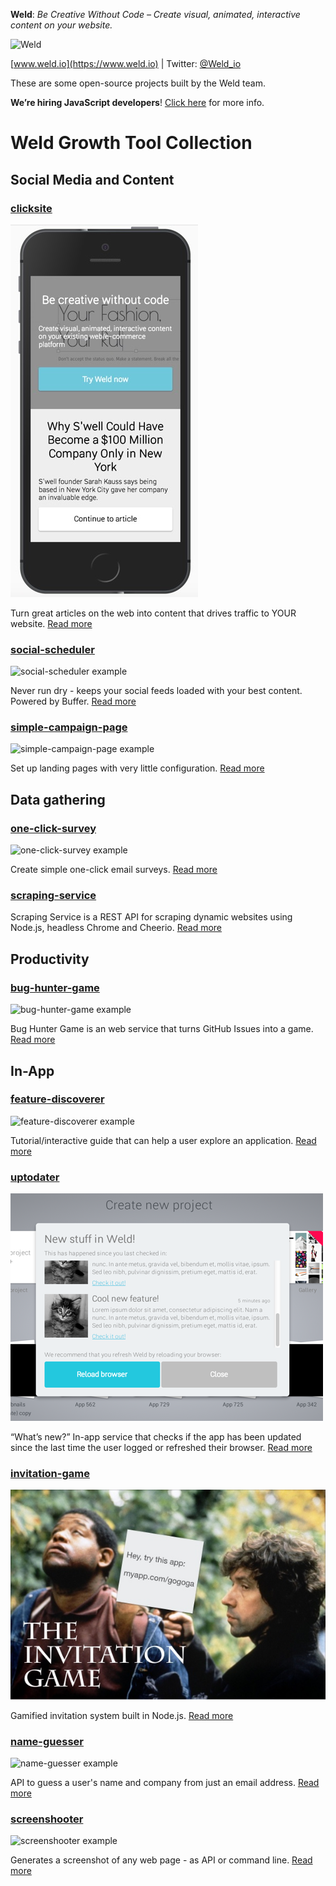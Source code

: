 **Weld**: _Be Creative Without Code – Create visual, animated, interactive content on your website._

![Weld](https://s3-eu-west-1.amazonaws.com/weld-social-and-blog/gif/embedding_weld_v2_long.gif)

[www.weld.io](https://www.weld.io) | Twitter: [@Weld_io](https://twitter.com/Weld_io)

These are some open-source projects built by the Weld team.

**We’re hiring JavaScript developers**! [Click here](https://www.weld.io/jobs) for more info.


# Weld Growth Tool Collection


## Social Media and Content


### [clicksite](https://github.com/weld-io/clicksite)

![clicksite example](https://github.com/weld-io/clicksite/blob/master/docs/example.jpg)

Turn great articles on the web into content that drives traffic to YOUR website.
[Read more](https://github.com/weld-io/clicksite)


### [social-scheduler](https://github.com/weld-io/social-scheduler)

![social-scheduler example](https://github.com/weld-io/social-scheduler/raw/master/example.png)

Never run dry - keeps your social feeds loaded with your best content. Powered by Buffer.
[Read more](https://github.com/weld-io/social-scheduler)


### [simple-campaign-page](https://github.com/weld-io/simple-campaign-page)

![simple-campaign-page example](https://github.com/weld-io/simple-campaign-page/blob/master/docs/example.jpg)

Set up landing pages with very little configuration.
[Read more](https://github.com/weld-io/simple-campaign-page)


## Data gathering

### [one-click-survey](https://github.com/weld-io/one-click-survey)

![one-click-survey example](https://github.com/weld-io/one-click-survey/raw/master/example.png)

Create simple one-click email surveys.
[Read more](https://github.com/weld-io/one-click-survey)


### [scraping-service](https://github.com/weld-io/scraping-service)

Scraping Service is a REST API for scraping dynamic websites using Node.js, headless Chrome and Cheerio.
[Read more](https://github.com/weld-io/scraping-service)


## Productivity

### [bug-hunter-game](https://github.com/weld-io/bug-hunter-game)

![bug-hunter-game example](https://github.com/weld-io/bug-hunter-game/blob/master/resources/example.jpg)

Bug Hunter Game is an web service that turns GitHub Issues into a game.
[Read more](https://github.com/weld-io/bug-hunter-game)


## In-App


### [feature-discoverer](https://github.com/weld-io/feature-discoverer)

![feature-discoverer example](https://github.com/weld-io/feature-discoverer/raw/master/example.png)

Tutorial/interactive guide that can help a user explore an application.
[Read more](https://github.com/weld-io/feature-discoverer)


### [uptodater](https://github.com/weld-io/uptodater)

![uptodater example](https://github.com/weld-io/uptodater/raw/master/example.png)

“What’s new?” In-app service that checks if the app has been updated since the last time the user logged or refreshed their browser.
[Read more](https://github.com/weld-io/uptodater)


### [invitation-game](https://github.com/weld-io/invitation-game)

![invitation-game example](https://github.com/weld-io/invitation-game/blob/master/invitation-game.jpg)

Gamified invitation system built in Node.js.
[Read more](https://github.com/weld-io/invitation-game)


### [name-guesser](https://github.com/weld-io/name-guesser)

![name-guesser example](https://github.com/weld-io/name-guesser/raw/master/example.png)

API to guess a user's name and company from just an email address.
[Read more](https://github.com/weld-io/name-guesser)


### [screenshooter](https://github.com/weld-io/screenshooter)

![screenshooter example](https://github.com/weld-io/screenshooter/raw/master/example.png)

Generates a screenshot of any web page - as API or command line.
[Read more](https://github.com/weld-io/screenshooter)
